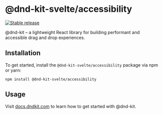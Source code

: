 # @dnd-kit-svelte/accessibility

[![Stable release](https://img.shields.io/npm/v/@dnd-kit-svelte/accessibility.svg)](https://npm.im/@dnd-kit-svelte/accessibility)

@dnd-kit – a lightweight React library for building performant and accessible drag and drop experiences.

## Installation

To get started, install the `@dnd-kit-svelte/accessibility` package via npm or yarn:

```
npm install @dnd-kit-svelte/accessibility
```

## Usage

Visit [docs.dndkit.com](https://docs.dndkit.com) to learn how to get started with @dnd-kit.

